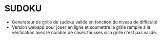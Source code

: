 # SUDOKU
- Generateur de grille de sudoku valide en fonction du niveau de difficulté
- Version webapp pour jouer en ligne et soumettre la grille remplie à la vérification avec le nombre de cases fausses si la grille n'est pas valide.
